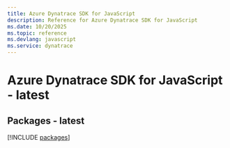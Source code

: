 ```yaml
---
title: Azure Dynatrace SDK for JavaScript
description: Reference for Azure Dynatrace SDK for JavaScript
ms.date: 10/20/2025
ms.topic: reference
ms.devlang: javascript
ms.service: dynatrace
---
```

# Azure Dynatrace SDK for JavaScript - latest
## Packages - latest
[!INCLUDE [packages](dynatrace-index.md)]